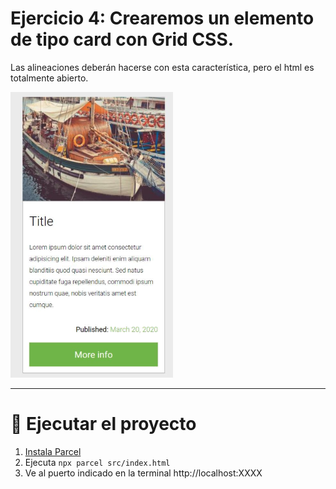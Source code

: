 # Ejercicio 4: Crearemos un elemento de tipo card con Grid CSS.

Las alineaciones deberán hacerse con esta característica, pero el html es totalmente abierto.

![Grid card](https://github.com/amandapalma/Lemoncode/blob/master/M1-LAYOUT/04-M1-Layout-Ejercicio_4/src/assets/M1-Layout-Ejercicio_4.png)

---

# 🚀 Ejecutar el proyecto

1. [Instala Parcel](https://es.parceljs.org/getting_started.html)
2. Ejecuta `npx parcel src/index.html`
3. Ve al puerto indicado en la terminal http://localhost:XXXX
